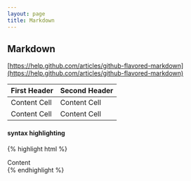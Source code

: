 ```yaml
---
layout: page
title: Markdown
---
```



## Markdown


[https://help.github.com/articles/github-flavored-markdown](https://help.github.com/articles/github-flavored-markdown)



First Header  | Second Header
------------- | -------------
Content Cell  | Content Cell
Content Cell  | Content Cell


#### syntax highlighting




{% highlight html %}
<article class="post">
	<div class="entry">
		Content
	</div>
	<div class="date">
	</div>
	<!-- Comment -->
</article>
{% endhighlight %}
